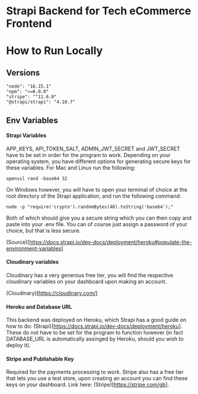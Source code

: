 # Strapi Backend for Tech eCommerce Frontend

# How to Run Locally

## Versions

    "node": "16.15.1"
    "npm": ">=6.0.0"
    "stripe": "^11.6.0"
    "@strapi/strapi": "4.10.7"

## Env Variables

#### Strapi Variables

APP_KEYS, API_TOKEN_SALT, ADMIN_JWT_SECRET and JWT_SECRET have to be set in order for the program to work. Depending on your operating system, you have different options for generating secure keys for these variables. For Mac and Linux run the following:

    openssl rand -base64 32

On Windows however, you will have to open your terminal of choice at the root directory of the Strapi application, and run the following command:

    node -p "require('crypto').randomBytes(48).toString('base64');"

Both of which should give you a secure string which you can then copy and paste into your .env file. You can of course just assign a password of your choice, but that is less secure.

(Source)[https://docs.strapi.io/dev-docs/deployment/heroku#populate-the-environment-variables]

#### Cloudinary variables

Cloudinary has a very generous free tier, you will find the respective cloudinary variables on your dashboard upon making an account.

(Cloudinary)[https://cloudinary.com/]

#### Heroku and Database URL

This backend was deployed on Heroku, which Strapi has a good guide on how to do: (Strapi)[https://docs.strapi.io/dev-docs/deployment/heroku]. These do not have to be set for the program to function however (in fact DATABASE_URL is automatically assinged by Heroku, should you wish to deploy it).

#### Stripe and Publishable Key

Required for the payments processing to work. Stripe also has a free tier that lets you use a test store, upon creating an account you can find these keys on your dashboard. Link here: (Stripe)[https://stripe.com/gb].

